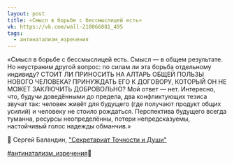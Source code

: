 ```yaml
---
layout: post
title: «Смысл в борьбе с бессмыслицей есть»
vk: https://vk.com/wall-210066881_495
tags:
  - антинатализм_изречения
---
```

«Смысл в борьбе с бессмыслицей есть. Смысл — в общем результате. Но неустраним другой вопрос: по силам ли эта борьба отдельному индивиду? СТОИТ ЛИ ПРИНОСИТЬ НА АЛТАРЬ ОБЩЕЙ ПОЛЬЗЫ НОВОГО ЧЕЛОВЕКА? ПРИНУЖДАТЬ ЕГО К ДОГОВОРУ, КОТОРЫЙ ОН НЕ МОЖЕТ ЗАКЛЮЧИТЬ ДОБРОВОЛЬНО? Мой ответ — нет. Интересно, что, будучи доведёнными до предела, два конфликтующих тезиса звучат так: человек живёт для будущего (где получают продукт общих усилий) и человеку не стоило рождаться. Перспектива будущего всегда туманна, ресурсы неопределённы, потери непредсказуемы, настойчивый голос надежды обманчив.»

👤 Сергей Баландин, ["Секретариат Точности и Души"](https://vk.com/club134648652)

[#антинатализм_изречения](poisk.html#антинатализм_изречения)💎
